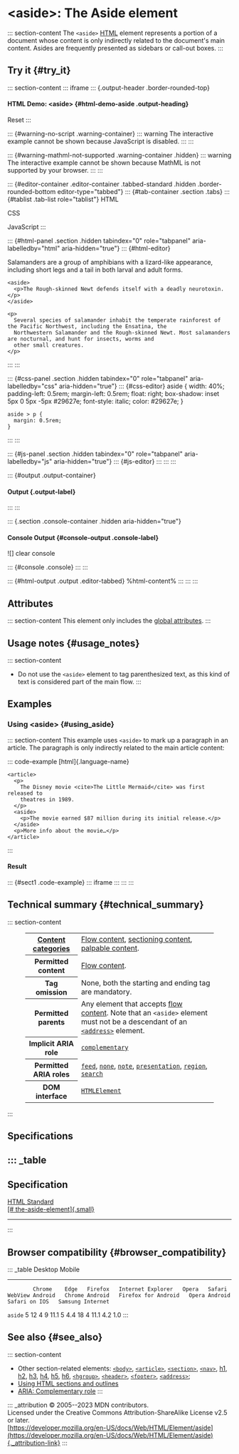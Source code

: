 

# \<aside\>: The Aside element



::: section-content
The `<aside>` [HTML](../index) element represents a portion of a
document whose content is only indirectly related to the document\'s
main content. Asides are frequently presented as sidebars or call-out
boxes.
:::

## Try it {#try_it}

::: section-content
::: iframe
::: {.output-header .border-rounded-top}
#### HTML Demo: \<aside\> {#html-demo-aside .output-heading}

Reset
:::

::: {#warning-no-script .warning-container}
::: warning
The interactive example cannot be shown because JavaScript is disabled.
:::
:::

::: {#warning-mathml-not-supported .warning-container .hidden}
::: warning
The interactive example cannot be shown because MathML is not supported
by your browser.
:::
:::

::: {#editor-container .editor-container .tabbed-standard .hidden .border-rounded-bottom editor-type="tabbed"}
::: {#tab-container .section .tabs}
::: {#tablist .tab-list role="tablist"}
HTML

CSS

JavaScript
:::

::: {#html-panel .section .hidden tabindex="0" role="tabpanel" aria-labelledby="html" aria-hidden="true"}
::: {#html-editor}
    <p>
      Salamanders are a group of amphibians with a lizard-like appearance, including short legs and a tail in both larval
      and adult forms.
    </p>

    <aside>
      <p>The Rough-skinned Newt defends itself with a deadly neurotoxin.</p>
    </aside>

    <p>
      Several species of salamander inhabit the temperate rainforest of the Pacific Northwest, including the Ensatina, the
      Northwestern Salamander and the Rough-skinned Newt. Most salamanders are nocturnal, and hunt for insects, worms and
      other small creatures.
    </p>
:::
:::

::: {#css-panel .section .hidden tabindex="0" role="tabpanel" aria-labelledby="css" aria-hidden="true"}
::: {#css-editor}
    aside {
      width: 40%;
      padding-left: 0.5rem;
      margin-left: 0.5rem;
      float: right;
      box-shadow: inset 5px 0 5px -5px #29627e;
      font-style: italic;
      color: #29627e;
    }

    aside > p {
      margin: 0.5rem;
    }
:::
:::

::: {#js-panel .section .hidden tabindex="0" role="tabpanel" aria-labelledby="js" aria-hidden="true"}
::: {#js-editor}
:::
:::
:::

::: {#output .output-container}
#### Output {.output-label}
:::
:::

::: {.section .console-container .hidden aria-hidden="true"}
#### Console Output {#console-output .console-label}

![]
clear console

::: {#console .console}
:::
:::

::: {#html-output .output .editor-tabbed}
%html-content%
:::
:::
:::

## Attributes

::: section-content
This element only includes the [global
attributes](../global_attributes).
:::

## Usage notes {#usage_notes}

::: section-content
-   Do not use the `<aside>` element to tag parenthesized text, as this
    kind of text is considered part of the main flow.
:::

## Examples

### Using \<aside\> {#using_aside}

::: section-content
This example uses `<aside>` to mark up a paragraph in an article. The
paragraph is only indirectly related to the main article content:

::: code-example
[html]{.language-name}

``` {signature="KbHEtnbf2T50lEVgUliVXQ4c4vqgDccoSNfuXBU5Pcs=" data-language="html"}
<article>
  <p>
    The Disney movie <cite>The Little Mermaid</cite> was first released to
    theatres in 1989.
  </p>
  <aside>
    <p>The movie earned $87 million during its initial release.</p>
  </aside>
  <p>More info about the movie…</p>
</article>
```
:::

#### Result

::: {#sect1 .code-example}
::: iframe
:::
:::
:::

## Technical summary {#technical_summary}

::: section-content
<figure class="table-container">
<div class="_table">
<table class="properties">
<tbody>
<tr class="odd">
<th scope="row"><a href="../content_categories">Content
categories</a></th>
<td><a href="../content_categories#flow_content">Flow content</a>, <a
href="../content_categories#sectioning_content">sectioning content</a>,
<a href="../content_categories#palpable_content">palpable
content</a>.</td>
</tr>
<tr class="even">
<th scope="row">Permitted content</th>
<td><a href="../content_categories#flow_content">Flow content</a>.</td>
</tr>
<tr class="odd">
<th scope="row">Tag omission</th>
<td>None, both the starting and ending tag are mandatory.</td>
</tr>
<tr class="even">
<th scope="row">Permitted parents</th>
<td>Any element that accepts <a
href="../content_categories#flow_content">flow content</a>. Note that an
<code>&lt;aside&gt;</code> element must not be a descendant of an <a
href="address"><code>&lt;address&gt;</code></a> element.</td>
</tr>
<tr class="odd">
<th scope="row">Implicit ARIA role</th>
<td><a
href="https://developer.mozilla.org/en-US/docs/Web/Accessibility/ARIA/Roles/complementary_role"><code>complementary</code></a></td>
</tr>
<tr class="even">
<th scope="row">Permitted ARIA roles</th>
<td><a
href="https://developer.mozilla.org/en-US/docs/Web/Accessibility/ARIA/Roles/feed_role"><code>feed</code></a>,
<a
href="https://developer.mozilla.org/en-US/docs/Web/Accessibility/ARIA/Roles/none_role"><code>none</code></a>,
<a
href="https://developer.mozilla.org/en-US/docs/Web/Accessibility/ARIA/Roles/note_role"><code>note</code></a>,
<a
href="https://developer.mozilla.org/en-US/docs/Web/Accessibility/ARIA/Roles/presentation_role"><code>presentation</code></a>,
<a
href="https://developer.mozilla.org/en-US/docs/Web/Accessibility/ARIA/Roles/region_role"><code>region</code></a>,
<a
href="https://developer.mozilla.org/en-US/docs/Web/Accessibility/ARIA/Roles/search_role"><code>search</code></a></td>
</tr>
<tr class="odd">
<th scope="row">DOM interface</th>
<td><a
href="https://developer.mozilla.org/en-US/docs/Web/API/HTMLElement"><code>HTMLElement</code></a></td>
</tr>
</tbody>
</table>

</figure>
:::

## Specifications

::: _table
  -----------------------------------------------------------------------------------------------------
  Specification
  -----------------------------------------------------------------------------------------------------
  [HTML Standard\
  [\#
  the-aside-element]{.small}](https://html.spec.whatwg.org/multipage/sections.html#the-aside-element)

  -----------------------------------------------------------------------------------------------------
:::

## Browser compatibility {#browser_compatibility}

::: _table
            Desktop                                                         Mobile                                                                                   
  --------- --------- ------ --------- ------------------- ------- -------- ----------------- ---------------- --------------------- --------------- --------------- ------------------
            Chrome    Edge   Firefox   Internet Explorer   Opera   Safari   WebView Android   Chrome Android   Firefox for Android   Opera Android   Safari on IOS   Samsung Internet
  `aside`   5         12     4         9                   11.1    5        4.4               18               4                     11.1            4.2             1.0
:::

## See also {#see_also}

::: section-content
-   Other section-related elements: [`<body>`](body),
    [`<article>`](article), [`<section>`](section), [`<nav>`](nav),
    [h1](heading_elements), [h2](heading_elements),
    [h3](heading_elements), [h4](heading_elements),
    [h5](heading_elements), [h6](heading_elements),
    [`<hgroup>`](hgroup), [`<header>`](header), [`<footer>`](footer),
    [`<address>`](address);
-   [Using HTML sections and outlines](heading_elements)
-   [ARIA: Complementary
    role](https://developer.mozilla.org/en-US/docs/Web/Accessibility/ARIA/Roles/complementary_role)
:::

::: _attribution
© 2005--2023 MDN contributors.\
Licensed under the Creative Commons Attribution-ShareAlike License v2.5
or later.\
[https://developer.mozilla.org/en-US/docs/Web/HTML/Element/aside](https://developer.mozilla.org/en-US/docs/Web/HTML/Element/aside){._attribution-link}
:::
